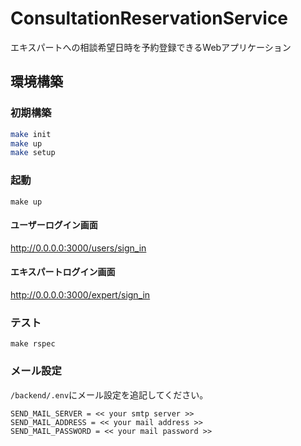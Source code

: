 # ConsultationReservationService
エキスパートへの相談希望日時を予約登録できるWebアプリケーション

## 環境構築

### 初期構築
```bash
make init
make up
make setup
```

### 起動
```shell
make up
```

#### ユーザーログイン画面
http://0.0.0.0:3000/users/sign_in

#### エキスパートログイン画面
http://0.0.0.0:3000/expert/sign_in

### テスト
```shell
make rspec
```

### メール設定

```/backend/.env```にメール設定を追記してください。
```
SEND_MAIL_SERVER = << your smtp server >>
SEND_MAIL_ADDRESS = << your mail address >>
SEND_MAIL_PASSWORD = << your mail password >>
```

